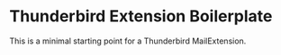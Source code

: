 # Thunderbird Extension Boilerplate

This is a minimal starting point for a Thunderbird MailExtension.
